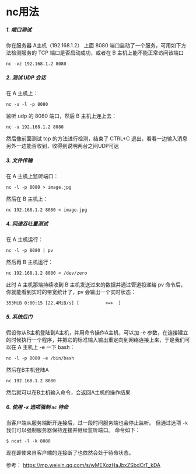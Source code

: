 # nc用法

##### 1. 端口测试
你在服务器 A主机（192.168.1.2） 上面 8080 端口启动了一个服务，可用如下方法检测服务的 TCP 端口是否启动成功，或者在 B 主机上能不能正常访问该端口
```shell
nc -vz 192.168.1.2 8080
```
##### 2. 测试 UDP 会话
在 A 主机上：
```shell
nc -u -l -p 8080
```
监听 udp 的 8080 端口，然后 B 主机上连上去：
```shell
nc -u 192.168.1.2 8080
```
然后像前面测试 tcp 的方法进行检测，结束了 CTRL+C 退出，看看一边输入消息另外一边能否收到，收得到说明两台之间UDP可达
##### 3. 文件传输
在 A 主机上监听端口：
```shell
nc -l -p 8080 > image.jpg
```
然后在 B 主机上：
```shell
nc 192.168.1.2 8080 < image.jpg
```

##### 4. 网速吞吐量测试
在 A 主机运行：
```shell
nc -l -p 8080 | pv
```
然后再 B 主机运行：
```shell
nc 192.168.1.2 8080 < /dev/zero
```
此时 A 主机那端持续收到 B 主机发送过来的数据并通过管道投递给 pv 命令后，你就能看到实时的带宽统计了，pv 会输出一个实时状态：
```
353MiB 0:00:15 [22.4MiB/s] [          <=>  ]
```
##### 5. 系统后门
假设你从B主机登陆到A主机，并用命令操作A主机，可以加 -e 参数，在连接建立的时候执行一个程序，并把它的标准输入输出重定向到网络连接上来，于是我们可以在 A 主机上 -e 一下 bash：
```shell
nc -l -p 8080 -e /bin/bash
```
然后在B主机登陆A
```shell
nc 192.168.1.2 8080

```
然后就可以在B主机输入命令，会返回A主机的操作结果

##### 6. 使用 **`-k`** **选项强制** **`nc`** 待命

当客户端从服务端断开连接后，过一段时间服务端也会停止监听。 但通过选项 `-k` 我们可以强制服务器保持连接并继续监听端口。 命令如下：

```shell
$ ncat -l -k 8080
```

现在即使来自客户端的连接断了也依然会处于待命状态。

参考：
https://mp.weixin.qq.com/s/wMEXozHaJbxZSbdCrT_kDA